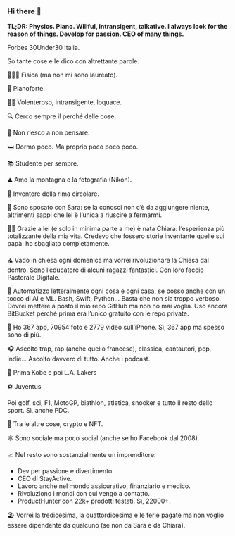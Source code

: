 ### Hi there 👋

**TL;DR: Physics. Piano. Willful, intransigent, talkative. I always look for the reason of things. Develop for passion. CEO of many things.**

Forbes 30Under30 Italia.

So tante cose e le dico con altrettante parole.

👨🏻‍🔬 Fisica (ma non mi sono laureato).

🎹 Pianoforte.

🖖🏻 Volenteroso, intransigente, loquace.

🔍 Cerco sempre il perché delle cose.

💭 Non riesco a non pensare.

🛏 Dormo poco. Ma proprio poco poco poco.

📚 Studente per sempre.

⛰ Amo la montagna e la fotografia (Nikon).

🔁 Inventore della rima circolare.

🔗 Sono sposato con Sara: se la conosci non c’è da aggiungere niente, altrimenti sappi che lei è l’unica a riuscire a fermarmi.

👧🏻 Grazie a lei (e solo in minima parte a me) è nata Chiara: l’esperienza più totalizzante della mia vita. Credevo che fossero storie inventante quelle sui papà: ho sbagliato completamente.

⛪️ Vado in chiesa ogni domenica ma vorrei rivoluzionare la Chiesa dal dentro. Sono l’educatore di alcuni ragazzi fantastici. Con loro faccio Pastorale Digitale.

🤖 Automatizzo letteralmente ogni cosa e ogni casa, se posso anche con un tocco di AI e ML. Bash, Swift, Python… Basta che non sia troppo verboso. Dovrei mettere a posto il mio repo GitHub ma non ho mai voglia. Uso ancora BitBucket perché prima era l’unico gratuito con le repo private.

📱 Ho 367 app, 70954 foto e 2779 video sull’iPhone. Sì, 367 app ma spesso sono di più.

🎧 Ascolto trap, rap (anche quello francese), classica, cantautori, pop, indie… Ascolto davvero di tutto. Anche i podcast.

🏀 Prima Kobe e poi L.A. Lakers

⚽️ Juventus

Poi golf, sci, F1, MotoGP, biathlon, atletica, snooker e tutto il resto dello sport. Sì, anche PDC.

💸 Tra le altre cose, crypto e NFT.

🕸 Sono sociale ma poco social (anche se ho Facebook dal 2008).

📈 Nel resto sono sostanzialmente un imprenditore:

* Dev per passione e divertimento.
* CEO di StayActive.
* Lavoro anche nel mondo assicurativo, finanziario e medico.
* Rivoluziono i mondi con cui vengo a contatto.
* ProductHunter con 22k+ prodotti testati. Sì, 22000+.

🏖 Vorrei la tredicesima, la quattordicesima e le ferie pagate ma non voglio essere dipendente da qualcuno (se non da Sara e da Chiara).

<!--
**Adrenocortico/Adrenocortico** is a ✨ _special_ ✨ repository because its `README.md` (this file) appears on your GitHub profile.

Here are some ideas to get you started:

- 🔭 I’m currently working on ...
- 🌱 I’m currently learning ...
- 👯 I’m looking to collaborate on ...
- 🤔 I’m looking for help with ...
- 💬 Ask me about ...
- 📫 How to reach me: ...
- 😄 Pronouns: ...
- ⚡ Fun fact: ...
-->
